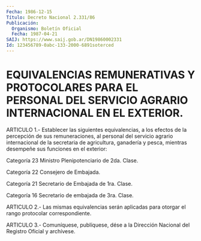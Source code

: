 ```yaml
---
Fecha: 1986-12-15
Título: Decreto Nacional 2.331/86
Publicación:
  Organismo: Boletín Oficial
  Fecha: 1987-04-21
SAIJ: https://www.saij.gob.ar/DN19860002331
Id: 123456789-0abc-133-2000-6891soterced
---
```

# EQUIVALENCIAS REMUNERATIVAS Y PROTOCOLARES PARA EL PERSONAL DEL SERVICIO AGRARIO INTERNACIONAL EN EL EXTERIOR.

<a id="1"></a>
ARTICULO 1.- Establecer las siguientes equivalencias, a los efectos de la percepción de sus remuneraciones, al personal del servicio agrario internacional de la secretaria de agricultura, ganadería y pesca, mientras desempeñe sus funciones en el exterior:

Categoría 23 Ministro Plenipotenciario de 2da. Clase.

Categoría 22 Consejero de Embajada.

Categoría 21 Secretario de Embajada de 1ra. Clase.

Categoría 16 Secretario de embajada de 3ra. Clase.

<a id="2"></a>
ARTICULO 2.- Las mismas equivalencias serán aplicadas para otorgar el rango protocolar correspondiente.

<a id="3"></a>
ARTICULO 3.- Comuníquese, publíquese, dése a la Dirección Nacional del Registro Oficial y archívese.